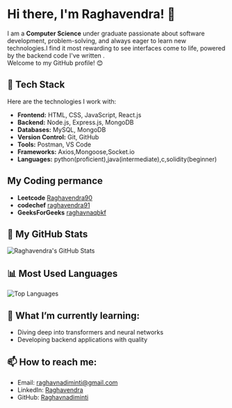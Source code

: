 # Hi there, I'm Raghavendra! 👋

I am a **Computer Science** under graduate passionate about software development, problem-solving, and always eager to learn new technologies.I find it most rewarding to see interfaces come to life, powered by the backend code I've written .   
Welcome to my GitHub profile! 😊

## 🔧 Tech Stack
Here are the technologies I work with:  
- **Frontend:** HTML, CSS, JavaScript, React.js
- **Backend:** Node.js, Express.js, MongoDB
- **Databases:** MySQL, MongoDB
- **Version Control:** Git, GitHub
- **Tools:**  Postman, VS Code
- **Frameworks:** Axios,Mongoose,Socket.io
- **Languages:** python(proficient),java(intermediate),c,solidity(beginner)

## My Coding permance  
 - **Leetcode** [Raghavendra90](https://leetcode.com/u/Raghavendra90/)  
 - **codechef** [raghavendra91](https://www.codechef.com/users/raghavendra91) 
 - **GeeksForGeeks** [raghavnaqbkf](https://www.geeksforgeeks.org/user/raghavnaqbkf/)  
 
## 🚀 My GitHub Stats


![Raghavendra's GitHub Stats](https://github-readme-stats.vercel.app/api?username=Raghavnadiminti&show_icons=true)

## 📊 Most Used Languages

![Top Languages](https://github-readme-stats.vercel.app/api/top-langs/?username=Raghavnadiminti&layout=compact)

## 🌱 What I’m currently learning:
- Diving deep into transformers and  neural networks  
- Developing backend applications with quality 

## 📫 How to reach me:
- Email: raghavnadiminti@gmail.com
- LinkedIn: [Raghavendra](https://www.linkedin.com/in/raghavendranadiminti/)
- GitHub: [Raghavnadiminti](https://github.com/Raghavnadiminti)



